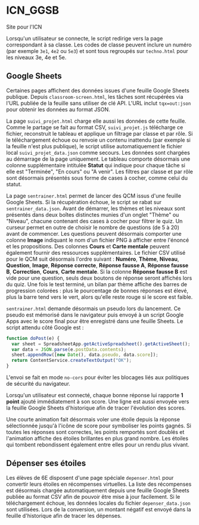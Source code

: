 # ICN_GGSB
Site pour l'ICN

Lorsqu'un utilisateur se connecte, le script redirige vers la page
correspondant à sa classe. Les codes de classe peuvent inclure un numéro
(par exemple `3e1`, `4e2` ou `5e3`) et sont tous regroupés sur
`techno.html` pour les niveaux 3e, 4e et 5e.

## Google Sheets

Certaines pages affichent des données issues d'une feuille Google Sheets
publique. Depuis `classroom-screen.html`, les tâches sont récupérées via l'URL
publiée de la feuille sans utiliser de clé API. L'URL inclut `tqx=out:json` pour
obtenir les données au format JSON.

La page `suivi_projet.html` charge elle aussi les données de cette feuille.
Comme le partage se fait au format CSV, `suivi_projet.js` télécharge ce
fichier, reconstruit le tableau et applique un filtrage par classe et par rôle.
Si le téléchargement échoue ou renvoie un contenu inattendu (par exemple si la
feuille n'est plus publique), le script utilise automatiquement le fichier local
`suivi_projet_data.json` comme secours. Les données sont chargées au
démarrage de la page uniquement. Le tableau comporte désormais une colonne
supplémentaire intitulée **Statut** qui indique pour chaque tâche si elle est
"Terminée", "En cours" ou "A venir". Les filtres par classe et par rôle sont
désormais présentés sous forme de cases à cocher, comme celui du statut.

La page `sentrainer.html` permet de lancer des QCM issus d'une feuille Google Sheets. Si la récupération échoue, le script se rabat sur `sentrainer_data.json`. Avant de démarrer, les thèmes et les niveaux sont présentés dans deux boîtes distinctes munies d'un onglet "Thème" ou "Niveau", chacune contenant des cases à cocher pour filtrer le quiz. Un curseur permet en outre de choisir le nombre de questions (de 5 à 20) avant de commencer.
Les questions peuvent désormais comporter une colonne **Image** indiquant le nom d'un fichier PNG à afficher entre l'énoncé et les propositions. Des colonnes **Cours** et **Carte mentale** peuvent également fournir des ressources supplémentaires.
Le fichier CSV utilisé pour le QCM suit désormais l'ordre suivant : **Numéro**, **Thème**, **Niveau**, **Question**, **Image**, **Réponse correcte**, **Réponse fausse A**, **Réponse fausse B**, **Correction**, **Cours**, **Carte mentale**.
Si la colonne **Réponse fausse B** est vide pour une question, seuls deux boutons de réponse seront affichés lors du quiz.
Une fois le test terminé, un bilan par thème affiche des barres de progression colorées :
plus le pourcentage de bonnes réponses est élevé, plus la barre tend vers le vert, alors qu'elle reste rouge si le score est faible.

`sentrainer.html` demande désormais un pseudo lors du lancement. Ce pseudo est
mémorisé dans le navigateur puis envoyé à un script Google Apps avec le score
final pour être enregistré dans une feuille Sheets. Le script attendu côté
Google est :

```javascript
function doPost(e) {
  var sheet = SpreadsheetApp.getActiveSpreadsheet().getActiveSheet();
  var data = JSON.parse(e.postData.contents);
  sheet.appendRow([new Date(), data.pseudo, data.score]);
  return ContentService.createTextOutput("OK");
}
```

L'envoi se fait en mode `no-cors` pour éviter les blocages liés aux politiques
de sécurité du navigateur.

Lorsqu'un utilisateur est connecté, chaque bonne réponse lui rapporte
**1 point** ajouté immédiatement à son score. Une ligne est aussi envoyée vers
la feuille Google Sheets d'historique afin de tracer l'évolution des scores.

Une courte animation fait désormais voler une étoile depuis la réponse
sélectionnée jusqu'à l'icône de score pour symboliser les points gagnés.
Si toutes les réponses sont correctes, les points remportés sont doublés et
l'animation affiche des étoiles brillantes en plus grand nombre. Les étoiles
qui tombent rebondissent également entre elles pour un rendu plus vivant.

## Dépenser ses étoiles

Les élèves de 6E disposent d'une page spéciale `depenser.html` pour convertir leurs étoiles en récompenses virtuelles. La liste des récompenses est désormais chargée automatiquement depuis une feuille Google Sheets publiée au format CSV afin de pouvoir être mise à jour facilement. Si le téléchargement échoue, les données locales du fichier `depenser_data.json` sont utilisées. Lors de la conversion, un montant négatif est envoyé dans la feuille d'historique afin de tracer les dépenses.
